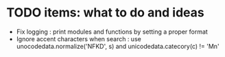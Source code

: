 # TODO items: what to do and ideas
 - Fix logging : print modules and functions by setting a proper format 
 - Ignore accent characters when search : use unocodedata.normalize('NFKD', s) and unicodedata.catecory(c) != 'Mn'
